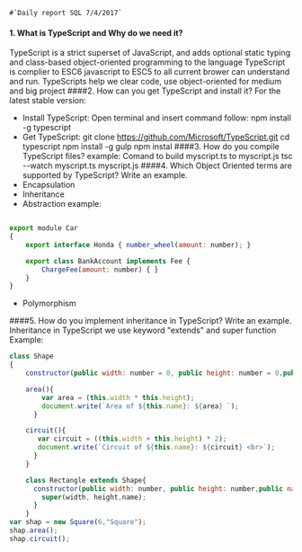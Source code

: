 	#`Daily report SQL 7/4/2017`

#### 1. What is TypeScript and Why do we need it?
TypeScript is a strict superset of JavaScript, and adds optional static typing and class-based object-oriented programming to the language
TypeScript is complier to ESC6 javascript to ESC5 to all current brower  can understand and run.
TypeScripts help we clear code, use object-oriented for medium and big project
####2. How can you get TypeScript and install it?
For the latest stable version:
*  Install TypeScript: Open terminal and insert command follow: 
		npm install -g typescript
* Get TypeScript: 
		git clone https://github.com/Microsoft/TypeScript.git
		cd typescript
		npm install -g gulp
		npm instal
####3. How do you compile TypeScript files?
	example: Comand to build myscript.ts to myscript.js
	tsc --watch myscript.ts myscript.js
####4. Which Object Oriented terms are supported by TypeScript? Write an example.
* Encapsulation
* Inheritance
* Abstraction
example: 
```javascript

export module Car
{
    export interface Honda { number_wheel(amount: number); }

    export class BankAccount implements Fee {
        ChargeFee(amount: number) { }
    }
}

```
* Polymorphism

####5. How do you implement inheritance in TypeScript? Write an example.
Inheritance in TypeScript we use keyword "extends" and super function
Example: 
```javascript
class Shape
{
	constructor(public width: number = 0, public height: number = 0,public name: string){}

	area(){
	    var area = (this.width * this.height);
	    document.write(`Area of ${this.name}: ${area} `);
	  }

	circuit(){
	   var circuit = ((this.width + this.height) * 2);
	   document.write(`Circuit of ${this.name}: ${circuit} <br>`);
	  }
	}

	class Rectangle extends Shape{
	  constructor(public width: number, public height: number,public name: string){
	    super(width, height,name);
	  }
	}
var shap = new Square(6,"Square");
shap.area();
shap.circuit();
```




